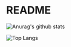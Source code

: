 # README

![Anurag's github stats](https://github-readme-stats.vercel.app/api?username=BardKidd?theme=solarized-light)

![Top Langs](https://github-readme-stats.vercel.app/api/top-langs/?username=BardKidd&layout=compact&theme=solarized-light)
